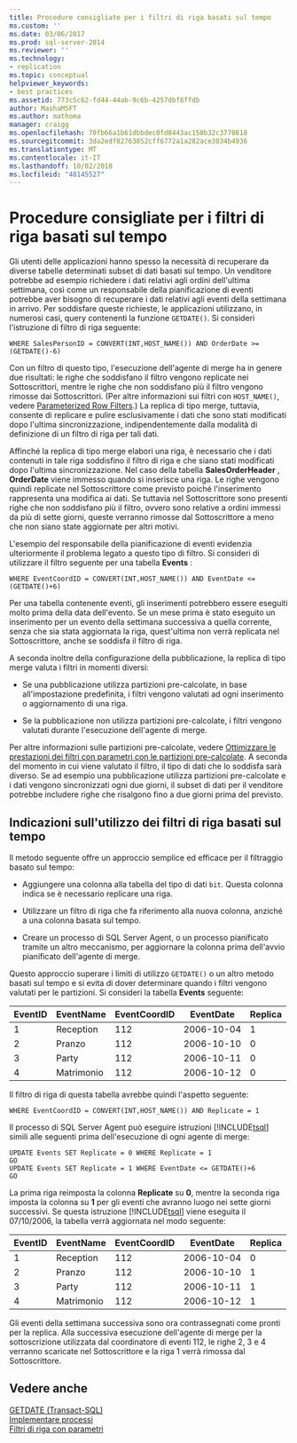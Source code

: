 ```yaml
---
title: Procedure consigliate per i filtri di riga basati sul tempo
ms.custom: ''
ms.date: 03/06/2017
ms.prod: sql-server-2014
ms.reviewer: ''
ms.technology:
- replication
ms.topic: conceptual
helpviewer_keywords:
- best practices
ms.assetid: 773c5c62-fd44-44ab-9c6b-4257dbf8ffdb
author: MashaMSFT
ms.author: mathoma
manager: craigg
ms.openlocfilehash: 70fb66a1b61dbbdec0fd8443ac150b32c3770818
ms.sourcegitcommit: 3da2edf82763852cff6772a1a282ace3034b4936
ms.translationtype: MT
ms.contentlocale: it-IT
ms.lasthandoff: 10/02/2018
ms.locfileid: "48145527"
---
```

# <a name="best-practices-for-time-based-row-filters"></a>Procedure consigliate per i filtri di riga basati sul tempo
  Gli utenti delle applicazioni hanno spesso la necessità di recuperare da diverse tabelle determinati subset di dati basati sul tempo. Un venditore potrebbe ad esempio richiedere i dati relativi agli ordini dell'ultima settimana, così come un responsabile della pianificazione di eventi potrebbe aver bisogno di recuperare i dati relativi agli eventi della settimana in arrivo. Per soddisfare queste richieste, le applicazioni utilizzano, in numerosi casi, query contenenti la funzione `GETDATE()`. Si consideri l'istruzione di filtro di riga seguente:  
  
```  
WHERE SalesPersonID = CONVERT(INT,HOST_NAME()) AND OrderDate >= (GETDATE()-6)  
```  
  
 Con un filtro di questo tipo, l'esecuzione dell'agente di merge ha in genere due risultati: le righe che soddisfano il filtro vengono replicate nei Sottoscrittori, mentre le righe che non soddisfano più il filtro vengono rimosse dai Sottoscrittori. (Per altre informazioni sui filtri con `HOST_NAME()`, vedere [Parameterized Row Filters](parameterized-filters-parameterized-row-filters.md).) La replica di tipo merge, tuttavia, consente di replicare e pulire esclusivamente i dati che sono stati modificati dopo l'ultima sincronizzazione, indipendentemente dalla modalità di definizione di un filtro di riga per tali dati.  
  
 Affinché la replica di tipo merge elabori una riga, è necessario che i dati contenuti in tale riga soddisfino il filtro di riga e che siano stati modificati dopo l'ultima sincronizzazione. Nel caso della tabella **SalesOrderHeader** , **OrderDate** viene immesso quando si inserisce una riga. Le righe vengono quindi replicate nel Sottoscrittore come previsto poiché l'inserimento rappresenta una modifica ai dati. Se tuttavia nel Sottoscrittore sono presenti righe che non soddisfano più il filtro, ovvero sono relative a ordini immessi da più di sette giorni, queste verranno rimosse dal Sottoscrittore a meno che non siano state aggiornate per altri motivi.  
  
 L'esempio del responsabile della pianificazione di eventi evidenzia ulteriormente il problema legato a questo tipo di filtro. Si consideri di utilizzare il filtro seguente per una tabella **Events** :  
  
```  
WHERE EventCoordID = CONVERT(INT,HOST_NAME()) AND EventDate <= (GETDATE()+6)  
```  
  
 Per una tabella contenente eventi, gli inserimenti potrebbero essere eseguiti molto prima della data dell'evento. Se un mese prima è stato eseguito un inserimento per un evento della settimana successiva a quella corrente, senza che sia stata aggiornata la riga, quest'ultima non verrà replicata nel Sottoscrittore, anche se soddisfa il filtro di riga.  
  
 A seconda inoltre della configurazione della pubblicazione, la replica di tipo merge valuta i filtri in momenti diversi:  
  
-   Se una pubblicazione utilizza partizioni pre-calcolate, in base all'impostazione predefinita, i filtri vengono valutati ad ogni inserimento o aggiornamento di una riga.  
  
-   Se la pubblicazione non utilizza partizioni pre-calcolate, i filtri vengono valutati durante l'esecuzione dell'agente di merge.  
  
 Per altre informazioni sulle partizioni pre-calcolate, vedere [Ottimizzare le prestazioni dei filtri con parametri con le partizioni pre-calcolate](parameterized-filters-optimize-for-precomputed-partitions.md). A seconda del momento in cui viene valutato il filtro, il tipo di dati che lo soddisfa sarà diverso. Se ad esempio una pubblicazione utilizza partizioni pre-calcolate e i dati vengono sincronizzati ogni due giorni, il subset di dati per il venditore potrebbe includere righe che risalgono fino a due giorni prima del previsto.  
  
## <a name="recommendations-for-using-time-based-row-filters"></a>Indicazioni sull'utilizzo dei filtri di riga basati sul tempo  
 Il metodo seguente offre un approccio semplice ed efficace per il filtraggio basato sul tempo:  
  
-   Aggiungere una colonna alla tabella del tipo di dati `bit`. Questa colonna indica se è necessario replicare una riga.  
  
-   Utilizzare un filtro di riga che fa riferimento alla nuova colonna, anziché a una colonna basata sul tempo.  
  
-   Creare un processo di SQL Server Agent, o un processo pianificato tramite un altro meccanismo, per aggiornare la colonna prima dell'avvio pianificato dell'agente di merge.  
  
 Questo approccio superare i limiti di utilizzo `GETDATE()` o un altro metodo basati sul tempo e si evita di dover determinare quando i filtri vengono valutati per le partizioni. Si consideri la tabella **Events** seguente:  
  
|**EventID**|**EventName**|**EventCoordID**|**EventDate**|**Replica**|  
|-----------------|-------------------|----------------------|-------------------|-------------------|  
|1|Reception|112|2006-10-04|1|  
|2|Pranzo|112|2006-10-10|0|  
|3|Party|112|2006-10-11|0|  
|4|Matrimonio|112|2006-10-12|0|  
  
 Il filtro di riga di questa tabella avrebbe quindi l'aspetto seguente:  
  
```  
WHERE EventCoordID = CONVERT(INT,HOST_NAME()) AND Replicate = 1  
```  
  
 Il processo di SQL Server Agent può eseguire istruzioni [!INCLUDE[tsql](../../../includes/tsql-md.md)] simili alle seguenti prima dell'esecuzione di ogni agente di merge:  
  
```  
UPDATE Events SET Replicate = 0 WHERE Replicate = 1  
GO  
UPDATE Events SET Replicate = 1 WHERE EventDate <= GETDATE()+6  
GO  
```  
  
 La prima riga reimposta la colonna **Replicate** su **0**, mentre la seconda riga imposta la colonna su **1** per gli eventi che avranno luogo nei sette giorni successivi. Se questa istruzione [!INCLUDE[tsql](../../../includes/tsql-md.md)] viene eseguita il 07/10/2006, la tabella verrà aggiornata nel modo seguente:  
  
|**EventID**|**EventName**|**EventCoordID**|**EventDate**|**Replica**|  
|-----------------|-------------------|----------------------|-------------------|-------------------|  
|1|Reception|112|2006-10-04|0|  
|2|Pranzo|112|2006-10-10|1|  
|3|Party|112|2006-10-11|1|  
|4|Matrimonio|112|2006-10-12|1|  
  
 Gli eventi della settimana successiva sono ora contrassegnati come pronti per la replica. Alla successiva esecuzione dell'agente di merge per la sottoscrizione utilizzata dal coordinatore di eventi 112, le righe 2, 3 e 4 verranno scaricate nel Sottoscrittore e la riga 1 verrà rimossa dal Sottoscrittore.  
  
## <a name="see-also"></a>Vedere anche  
 [GETDATE &#40;Transact-SQL&#41;](/sql/t-sql/functions/getdate-transact-sql)   
 [Implementare processi](../../../ssms/agent/implement-jobs.md)   
 [Filtri di riga con parametri](parameterized-filters-parameterized-row-filters.md)  
  
  
